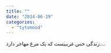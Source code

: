 ```yaml
---
title: ""
date: "2014-06-19"
categories: 
  - "tytomood"
---
```


زندگی حس غریبیست که یک مرغ مهاجر دارد....
